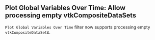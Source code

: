 ## Plot Global Variables Over Time: Allow processing empty vtkCompositeDataSets

`Plot Global Variables Over Time` filter now supports processing empty `vtkCompositeDataSet`s.
